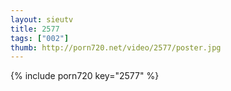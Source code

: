 ```yaml
--- 
layout: sieutv
title: 2577
tags: ["002"]
thumb: http://porn720.net/video/2577/poster.jpg
---
```

{% include porn720 key="2577" %} 
